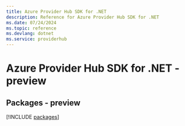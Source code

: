 ```yaml
---
title: Azure Provider Hub SDK for .NET
description: Reference for Azure Provider Hub SDK for .NET
ms.date: 07/24/2024
ms.topic: reference
ms.devlang: dotnet
ms.service: providerhub
---
```

# Azure Provider Hub SDK for .NET - preview
## Packages - preview
[!INCLUDE [packages](provider-hub-index.md)]